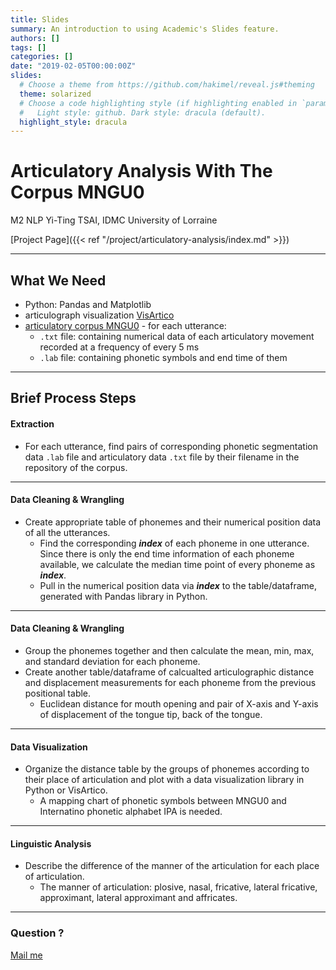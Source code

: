 ```yaml
---
title: Slides
summary: An introduction to using Academic's Slides feature.
authors: []
tags: []
categories: []
date: "2019-02-05T00:00:00Z"
slides:
  # Choose a theme from https://github.com/hakimel/reveal.js#theming
  theme: solarized
  # Choose a code highlighting style (if highlighting enabled in `params.toml`)
  #   Light style: github. Dark style: dracula (default).
  highlight_style: dracula
---
```


# Articulatory Analysis With The Corpus MNGU0

M2 NLP Yi-Ting TSAI, IDMC University of Lorraine

[Project Page]({{< ref "/project/articulatory-analysis/index.md" >}})

---

## What We Need

- Python: Pandas and Matplotlib
- articulograph visualization [VisArtico](http://visartico.loria.fr/)
- [articulatory corpus MNGU0](http://www.mngu0.org/) - for each utterance: 
    - `.txt` file: containing numerical data of each articulatory movement recorded at a frequency of every 5 ms
    - `.lab` file: containing phonetic symbols and end time of them

---

## Brief Process Steps

#### Extraction
- For each utterance, find pairs of corresponding phonetic segmentation data `.lab` file and articulatory data `.txt` file by their filename in the repository of the corpus.

---

#### Data Cleaning & Wrangling

- Create appropriate table of phonemes and their numerical position data of all the utterances.
    - Find the corresponding **_index_** of each phoneme in one utterance. Since there is only the end time information of each phoneme available, we calculate the median time point of every phoneme as **_index_**.
    - Pull in the numerical position data via **_index_** to the table/dataframe, generated with Pandas library in Python.

---

#### Data Cleaning & Wrangling

- Group the phonemes together and then calculate the mean, min, max, and standard deviation for each phoneme.
- Create another table/dataframe of calcualted articulographic distance and displacement measurements for each phoneme from the previous positional table.
    - Euclidean distance for mouth opening and pair of X-axis and Y-axis of displacement of the tongue tip, back of the tongue.

---

#### Data Visualization
- Organize the distance table by the groups of phonemes according to their place of articulation and plot with a data visualization library in Python or VisArtico.
    - A mapping chart of phonetic symbols between MNGU0 and Internatino phonetic alphabet IPA is needed.

---

#### Linguistic Analysis
- Describe the difference of the manner of the articulation for each place of articulation.
    - The manner of articulation: plosive, nasal, fricative, lateral fricative, approximant, lateral approximant and affricates.

---

### Question ?
[Mail me](mailto:yiting.clara.tsai@gmail.com)